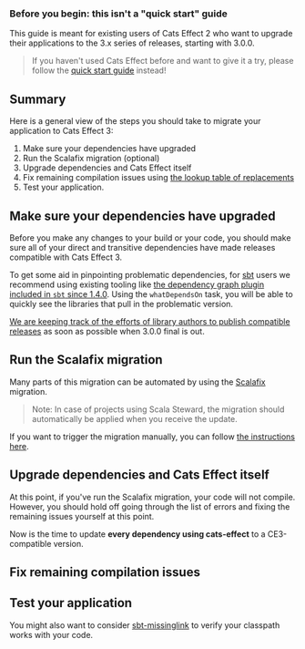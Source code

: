 
### Before you begin: this isn't a "quick start" guide

<!-- todo: can we have a "sticky note" look for this? -->
<!-- todo: possibly move below summarya -->
This guide is meant for existing users of Cats Effect 2 who want to upgrade their applications
to the 3.x series of releases, starting with 3.0.0.

> If you haven't used Cats Effect before
> and want to give it a try, please follow the [quick start guide](dead-link) instead!

## Summary

Here is a general view of the steps you should take to migrate your application to Cats Effect 3:

<!-- todo add links -->
1. Make sure your dependencies have upgraded
2. Run the Scalafix migration (optional)
3. Upgrade dependencies and Cats Effect itself
4. Fix remaining compilation issues using [the lookup table of replacements](#notable-changes)
5. Test your application. <!-- todo wording -->

## Make sure your dependencies have upgraded

Before you make any changes to your build or your code, you should make sure all of your direct and transitive dependencies have made releases compatible with Cats Effect 3.

<!-- todo find optimal way to use sbt-dependency-graph (or something) for this, show specific instructions -->

To get some aid in pinpointing problematic dependencies, for [sbt][sbt] users we recommend using existing tooling like
[the dependency graph plugin included in `sbt` since 1.4.0][dependency-graph]. Using the `whatDependsOn` task, you will be able to quickly see the libraries that pull in the problematic version.

[We are keeping track of the efforts of library authors to publish compatible releases](https://github.com/typelevel/cats-effect/issues/1330) as soon as possible when 3.0.0 final is out.

## Run the Scalafix migration

Many parts of this migration can be automated by using the [Scalafix][scalafix] migration.

> Note: In case of projects using Scala Steward, the migration should automatically be applied when you receive the update.

If you want to trigger the migration manually, you can follow [the instructions here](https://github.com/fthomas/cats-effect/blob/series/3.x/scalafix/README.md).

<!-- todo: inline scalafix instructions here and have a link in their readme anyway? -->

## Upgrade dependencies and Cats Effect itself

At this point, if you've run the Scalafix migration, your code will not compile. However, you should hold off going through the list of errors and fixing the remaining issues yourself at this point.

Now is the time to update **every dependency using cats-effect** to a CE3-compatible version.

<!-- todo: use evictions -->
<!-- [`sbt`'s eviction mechanism][sbt-eviction] -->

## Fix remaining compilation issues

<!-- todo -->

## Test your application

<!-- todo -->

You might also want to consider [sbt-missinglink](https://github.com/scalacenter/sbt-missinglink) to verify your classpath works with your code.


[sbt]: https://scala-sbt.org
[sbt-eviction]: https://www.scala-sbt.org/1.x/docs/Library-Management.html#Eviction+warning
[dependency-graph]: https://www.scala-sbt.org/1.x/docs/sbt-1.4-Release-Notes.html#sbt-dependency-graph+is+in-sourced
[scalafix]: https://scalacenter.github.io/scalafix/
